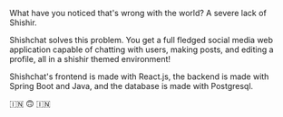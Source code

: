 What have you noticed that's wrong with the world? A severe lack of Shishir.

Shishchat solves this problem. You get a full fledged social media web application capable of chatting with users, making posts, and editing a profile, all in a shishir themed environment!

Shishchat's frontend is made with React.js, the backend is made with Spring Boot and Java, and the database is made with Postgresql. 

🇮🇳 🙃 🇮🇳
